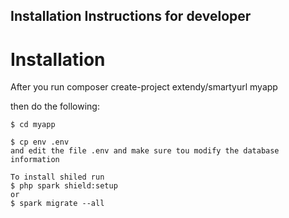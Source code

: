 Installation Instructions for developer
---------------------------------------


Installation
============

After you run
composer create-project extendy/smartyurl myapp

then do the following:

    $ cd myapp

    $ cp env .env
    and edit the file .env and make sure tou modify the database information

    To install shiled run	   
    $ php spark shield:setup
    or
    $ spark migrate --all
